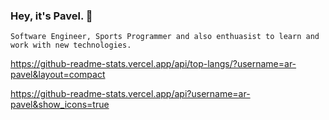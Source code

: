 ### Hey, it's Pavel.  👋 
`Software Engineer, Sports Programmer and also enthuasist to learn and work with new technologies.` 

https://github-readme-stats.vercel.app/api/top-langs/?username=ar-pavel&layout=compact


https://github-readme-stats.vercel.app/api?username=ar-pavel&show_icons=true

<!--
**ar-pavel/ar-pavel** is a ✨ _special_ ✨ repository because its `README.md` (this file) appears on your GitHub profile.

Here are some ideas to get you started:

- 🔭 I’m currently working on ...
- 🌱 I’m currently learning ...
- 👯 I’m looking to collaborate on ...
- 🤔 I’m looking for help with ...
- 💬 Ask me about ...
- 📫 How to reach me: ...
- 😄 Pronouns: ...
- ⚡ Fun fact: ...
-->
